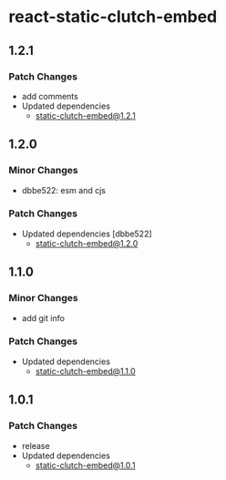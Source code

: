 # react-static-clutch-embed

## 1.2.1

### Patch Changes

- add comments
- Updated dependencies
  - static-clutch-embed@1.2.1

## 1.2.0

### Minor Changes

- dbbe522: esm and cjs

### Patch Changes

- Updated dependencies [dbbe522]
  - static-clutch-embed@1.2.0

## 1.1.0

### Minor Changes

- add git info

### Patch Changes

- Updated dependencies
  - static-clutch-embed@1.1.0

## 1.0.1

### Patch Changes

- release
- Updated dependencies
  - static-clutch-embed@1.0.1

